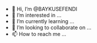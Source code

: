 - 👋 Hi, I’m @BAYKUSEFENDI
- 👀 I’m interested in ...
- 🌱 I’m currently learning ...
- 💞️ I’m looking to collaborate on ...
- 📫 How to reach me ...

<!---
BAYKUSEFENDI/BAYKUSEFENDI is a ✨ special ✨ repository because its `README.md` (this file) appears on your GitHub profile.
You can click the Preview link to take a look at your changes.
--->
